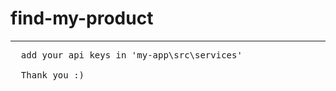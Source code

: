 # find-my-product
------------------------------------------
<pre>
  add your api keys in 'my-app\src\services'

  Thank you :)
</pre>
